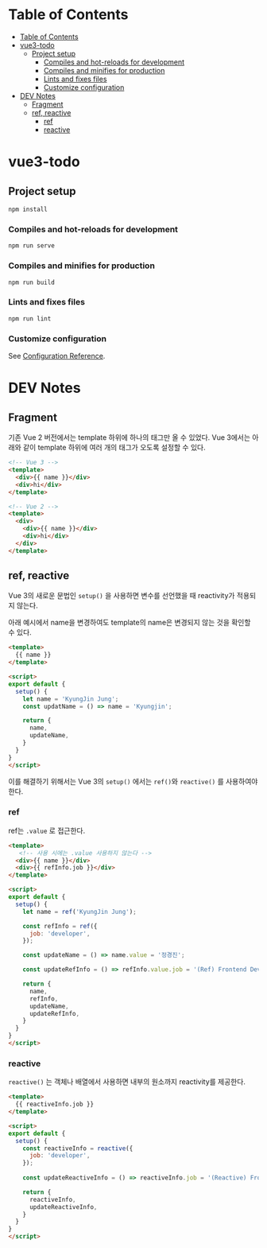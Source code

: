 # Table of Contents
- [Table of Contents](#table-of-contents)
- [vue3-todo](#vue3-todo)
  - [Project setup](#project-setup)
    - [Compiles and hot-reloads for development](#compiles-and-hot-reloads-for-development)
    - [Compiles and minifies for production](#compiles-and-minifies-for-production)
    - [Lints and fixes files](#lints-and-fixes-files)
    - [Customize configuration](#customize-configuration)
- [DEV Notes](#dev-notes)
  - [Fragment](#fragment)
  - [ref, reactive](#ref-reactive)
    - [ref](#ref)
    - [reactive](#reactive)
# vue3-todo

## Project setup
```
npm install
```

### Compiles and hot-reloads for development
```
npm run serve
```

### Compiles and minifies for production
```
npm run build
```

### Lints and fixes files
```
npm run lint
```

### Customize configuration
See [Configuration Reference](https://cli.vuejs.org/config/).

# DEV Notes
## Fragment
기존 Vue 2 버전에서는 template 하위에 하나의 태그만 올 수 있었다.
Vue 3에서는 아래와 같이 template 하위에 여러 개의 태그가 오도록 설정할 수 있다.
```html
<!-- Vue 3 -->
<template>
  <div>{{ name }}</div>
  <div>hi</div>
</template>
```

```html
<!-- Vue 2 -->
<template>
  <div>
    <div>{{ name }}</div>
    <div>hi</div>
  </div>
</template>
```

## ref, reactive
Vue 3의 새로운 문법인 `setup()` 을 사용하면 변수를 선언했을 때 reactivity가 적용되지 않는다.

아래 예시에서 name을 변경하여도 template의 name은 변경되지 않는 것을 확인할 수 있다.

```html
<template>
  {{ name }}
</template>

<script>
export default {
  setup() {
    let name = 'KyungJin Jung';
    const updatName = () => name = 'Kyungjin';

    return {
      name,
      updateName,
    }
  }
}
</script>
```

이를 해결하기 위해서는 Vue 3의 `setup()` 에서는 `ref()`와 `reactive()` 를 사용하여야 한다. 

### ref
ref는 `.value` 로 접근한다.

```html
<template>
   <!-- 사용 시에는 .value 사용하지 않는다 -->
  <div>{{ name }}</div>
  <div>{{ refInfo.job }}</div>
</template>

<script>
export default {
  setup() {
    let name = ref('KyungJin Jung');

    const refInfo = ref({
      job: 'developer',
    });

    const updateName = () => name.value = '정경진';

    const updateRefInfo = () => refInfo.value.job = '(Ref) Frontend Developer';

    return {
      name,
      refInfo,
      updateName,
      updateRefInfo,
    }
  }
}
</script>
```

### reactive
`reactive()` 는 객체나 배열에서 사용하면 내부의 원소까지 reactivity를 제공한다.

```html
<template>
  {{ reactiveInfo.job }}
</template>

<script>
export default {
  setup() {
    const reactiveInfo = reactive({
      job: 'developer',
    });
    
    const updateReactiveInfo = () => reactiveInfo.job = '(Reactive) Frontend Developer';

    return {
      reactiveInfo,
      updateReactiveInfo,
    }
  }
}
</script>
```